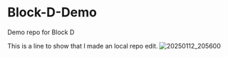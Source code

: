 # Block-D-Demo
Demo repo for Block D

This is a line to show that I made an local repo edit.
![20250112_205600](https://github.com/user-attachments/assets/ac88fc05-1096-4fc3-bb42-04b797529a54)
